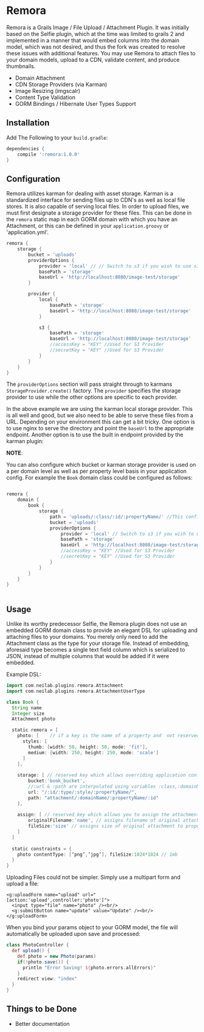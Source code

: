 Remora
======

Remora is a Grails Image / File Upload / Attachment Plugin. It was initially based on the Selfie plugin, which at the time was limited to grails 2 and implemented in a manner that would embed columns into the domain model, which was not desired, and thus the fork was created to resolve these issues with additional features. 
You may use Remora to attach files to your domain models, upload to a CDN, validate content, and produce thumbnails.

* Domain Attachment
* CDN Storage Providers (via Karman)
* Image Resizing (imgscalr)
* Content Type Validation
* GORM Bindings / Hibernate User Types Support

Installation
------------

Add The Following to your `build.gradle`:

```groovy
dependencies {
    compile ':remora:1.0.0'
}
```

Configuration
-------------

Remora utilizes karman for dealing with asset storage. Karman is a standardized interface for sending files up to CDN's as well as local file stores. It is also capable of serving local files.
In order to upload files, we must first designate a storage provider for these files. This can be done in the `remora` static map in each GORM domain with which you have an Attachment,
or this can be defined in your `application.groovy` or 'application.yml'.

```groovy
remora {
    storage {
        bucket = 'uploads'
        providerOptions {
            provider = 'local' // // Switch to s3 if you wish to use s3 and install the karman-aws plugin
            basePath = 'storage'
            baseUrl = 'http://localhost:8080/image-test/storage'
        }

        provider {
            local {
                basePath = 'storage'
                baseUrl = 'http://localhost:8080/image-test/storage'
            }

            s3 {
                basePath = 'storage'
                baseUrl = 'http://localhost:8080/image-test/storage'
                //accessKey = "KEY" //Used for S3 Provider
                //secretKey = "KEY" //Used for S3 Provider
            }
        }
    }
}

```

The `providerOptions` section will pass straight through to karmans `StorageProvider.create()` factory. The `provider` specifies the storage provider to use while the other options are specific to each provider.

In the above example we are using the karman local storage provider. This is all well and good, but we also need to be able to serve these files from a URL. Depending on your environment this can get a bit tricky.
One option is to use nginx to serve the directory and point the `baseUrl` to the appropriate endpoint. Another option is to use the built in endpoint provided by the karman plugin:

**NOTE**:

You can also configure which bucket or karman storage provider is used on a per domain level as well as per property level basis in your application config. For example the `Book` domain class could be configured as follows:

```groovy

remora {
    domain {
        book {
            storage {
                path = 'uploads/:class/:id/:propertyName/' //This configures the storage path of the files being uploaded by domain class name and property name and identifier in GORM
                bucket = 'uploads'
                providerOptions {
                    provider = 'local' // Switch to s3 if you wish to use s3 and install the karman-aws plugin
                    basePath = 'storage'
                    baseUrl  = 'http://localhost:8080/image-test/storage'
                    //accessKey = "KEY" //Used for S3 Provider
                    //secretKey = "KEY" //Used for S3 Provider
                }
            }
        }
    }
}
  

```


Usage
-----

Unlike its worthy predecessor Selfie, the Remora plugin does not use an embedded GORM domain class to provide an elegant DSL for uploading and attaching files to your domains. You merely only need to add the Attachment class as the type for your storage file. Instead of embedding, aforesaid type becomes a single text field column which is serialized to JSON, instead of multiple columns that would be added if it were embedded.

Example DSL:

```groovy
import com.neilab.plugins.remora.Attachment
import com.neilab.plugins.remora.AttachmentUserType

class Book {
  String name
  Integer size
  Attachment photo

  static remora = [
    photo: [    // if a key is the name of a property and  not reserved (see below), can be used to configure attachments properties
      styles: [
        thumb: [width: 50, height: 50, mode: 'fit'],
        medium: [width: 250, height: 250, mode: 'scale']
      ]
    ],
    
    storage: [ // reserved key which allows overriding application configs for this domain.
        bucket:'book_bucket',
        //:url & :path are interpolated using variables :class,:domainName,:style,:propertyName,:id and :type
        url: "/:id/:type/:style/:propertyName/",  
        path: "attachment/:domainName/:propertyName/:id"
    ],
    
    assign: [ // reserved key which allows you to assign the attachment properties to additional model database columns.
        originalFilename:'name', // assigns filename of original attachment to property :name
        fileSize:'size' // assigns size of original attachment to property :size
    ]
  ]
   
  static constraints = {
    photo contentType: [‘png’,’jpg’], fileSize:1024*1024 // 1mb
  }
}
```

Uploading Files could not be simpler. Simply use a multipart form and upload a file:

```gsp
<g:uploadForm name="upload" url="[action:'upload',controller:'photo']">
  <input type="file" name="photo" /><br/>
  <g:submitButton name="update" value="Update" /><br/>
</g:uploadForm>
```

When you bind your params object to your GORM model, the file will automatically be uploaded upon save and processed:

```groovy
class PhotoController {
  def upload() {
    def photo = new Photo(params)
    if(!photo.save()) {
      println "Error Saving! ${photo.errors.allErrors}"
    }
    redirect view: "index"
  }
}
```

Things to be Done
------------------
* Better documentation